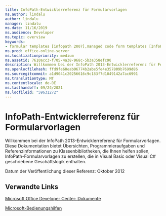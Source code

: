```yaml
---
title: InfoPath-Entwicklerreferenz für Formularvorlagen
ms.author: lindalu
author: lindalu
manager: lindalu
ms.date: 11/16/2019
ms.audience: Developer
ms.topic: overview
keywords:
- formular templates [infopath 2007],managed code form templates [InfoPath 2007],reference [InfoPath 2007],managed code [InfoPath 2007],InfoPath 2007, reference
ms.prod: office-online-server
ms.localizationpriority: medium
ms.assetid: 7610acc3-f705-4a38-968c-5b3a358efc90
description: Willkommen bei der InfoPath 2013-Entwicklerreferenz für Formularvorlagen. Diese Dokumentation bietet Übersichten, Programmieraufgaben und Referenzinformationen zu Klassenbibliotheken, die Ihnen helfen sollen, InfoPath-Formularvorlagen zu erstellen, die in Visual Basic oder Visual C# geschriebene Geschäftslogik enthalten.
ms.openlocfilehash: ffd9fe60eab96774b2abe5fe4e357809b7699d86
ms.sourcegitcommit: a1d9041c20256616c9c183f7d1049142a7ac6991
ms.translationtype: MT
ms.contentlocale: de-DE
ms.lasthandoff: 09/24/2021
ms.locfileid: "59631272"
---
```

# <a name="infopath-developer-reference-for-form-templates"></a>InfoPath-Entwicklerreferenz für Formularvorlagen

Willkommen bei der InfoPath 2013-Entwicklerreferenz für Formularvorlagen. Diese Dokumentation bietet Übersichten, Programmieraufgaben und Referenzinformationen zu Klassenbibliotheken, die Ihnen helfen sollen, InfoPath-Formularvorlagen zu erstellen, die in Visual Basic oder Visual C# geschriebene Geschäftslogik enthalten.
  
Datum der Veröffentlichung dieser Referenz: Oktober 2012
  
## <a name="related-links"></a>Verwandte Links

[Microsoft Office Developer Center: Dokumente](https://developer.microsoft.com/en-us/office/docs)
  

[Microsoft-Bedienungshilfen](https://www.microsoft.com/en-us/accessibility/)

  

